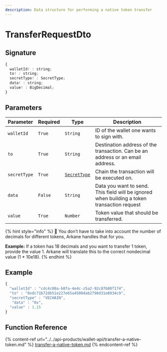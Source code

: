 ```yaml
---
description: Data structure for performing a native token transfer
---
```


# TransferRequestDto

## Signature

```javascript
{
  walletId! : string;
  to! : string;
  secretType! : SecretType;
  data! : string;
  value! : BigDecimal;
}
```

## Parameters

| Parameter    | Required | Type                             | Description                                                                                 |
| ------------ | -------- | -------------------------------- | ------------------------------------------------------------------------------------------- |
| `walletId`   | `True`   | `String`                         | ID of the wallet one wants to sign with.                                                    |
| `to`         | `True`   | `String`                         | Destination address of the transaction. Can be an address or an email address.              |
| `secretType` | `True`   | [`SecretType`](broken-reference) | Chain the transaction will be executed on.                                                  |
| `data`       | `False`  | `String`                         | Data you want to send. This field will be ignored when building a token transaction request |
| `value`      | `True`   | `Number`                         | Token value that should be transferred.                                                     |

{% hint style="info" %}
🧙 You don’t have to take into account the number of decimals for different tokens, Arkane handles that for you.

**Example:** If a token has 18 decimals and you want to transfer 1 token, provide the value 1. Arkane will translate this to the correct nondecimal value (1 \* 10e18).
{% endhint %}

## Example

```javascript
{
  "walletId" : "cdc4c08a-b8fa-4e4c-z5a2-92c87b80f174",
  "to" : "0xdc71b72db51e227e65a45004ab2798d31e8934c9",
  "secretType" : "VECHAIN",
   "data" : "0x",
  "value" : 1.15
}
```

## Function Reference

{% content-ref url="../../api-products/wallet-api/transfer-a-native-token.md" %}
[transfer-a-native-token.md](../../api-products/wallet-api/transfer-a-native-token.md)
{% endcontent-ref %}
